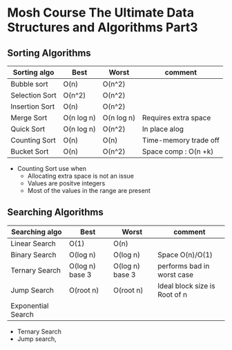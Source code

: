 # Mosh Course The Ultimate Data Structures and Algorithms Part3

## Sorting Algorithms

| Sorting algo   | Best       | Worst      | comment               |
| -------------- | ---------- | ---------- | --------------------- |
| Bubble sort    | O(n)       | O(n^2)     |                       |
| Selection Sort | O(n^2)     | O(n^2)     |                       |
| Insertion Sort | O(n)       | O(n^2)     |                       |
| Merge Sort     | O(n log n) | O(n log n) | Requires extra space  |
| Quick Sort     | O(n log n) | O(n^2)     | In place alog         |
| Counting Sort  | O(n)       | O(n)       | Time-memory trade off |
| Bucket Sort    | O(n)       | O(n^2)     | Space comp : O(n +k)  |

- Counting Sort use when
  - Allocating extra space is not an issue
  - Values are positve integers
  - Most of the values in the range are present

## Searching Algorithms

| Searching algo     | Best            | Worst           | comment                       |
| ------------------ | --------------- | --------------- | ----------------------------- |
| Linear Search      | O(1)            | O(n)            |                               |
| Binary Search      | O(log n)        | O(log n)        | Space O(n)/O(1)               |
| Ternary Search     | O(log n) base 3 | O(log n) base 3 | performs bad in worst case    |
| Jump Search        | O(root n)       | O(root n)       | Ideal block size is Root of n |
| Exponential Search |                 |                 |                               |

- Ternary Search
- Jump search,
